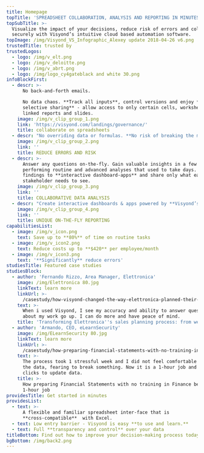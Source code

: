 ```yaml
---
title: Homepage
topTitle: 'SPREADSHEET COLLABORATION, ANALYSIS AND REPORTING IN MINUTES INSTEAD OF DAYS'
topSubTitle: >-
  Visualize the impact of your decisions, reduce risk of errors and collaborate
  securely with Visyond’s intuitive cloud based automation software.
topImage: /img/Visyond_VS_Infographic_Alexey update 2018-04-26 v6.png
trustedTitle: trusted by
trustedLogos:
  - logo: /img/v_elt.png
  - logo: /img/v_deloitte.png
  - logo: /img/v_abrt.png
  - logo: /img/logo_cy4gateblack and white 30.png
infoBlockFirst:
  - descr: >-
      No back-and-forth emails. 

      No data chaos. **Track all inputs**, control versions and enjoy **secure
      selective sharing** - allow access to only certain cells, worksheets, or
      linked reports and slides.
    image: /img/v_clip_group_1.png
    link: 'https://visyond.com/landings/governance/'
    title: collaborate on spreadsheets
  - descr: "No overriding data or formulas. **No risk of breaking the model and calculations**. Granular permissions control, **scenario comparison**, dependency and error root cause analysis will help you minimize risks when building your financial models.\r\n"
    image: /img/v_clip_group_2.png
    link: ''
    title: REDUCE ERRORS AND RISK
  - descr: >-
      Answer any questions on-the-fly. Gain valuable insights in a few clicks by
      performing routine and advanced analyses that used to take days. Add your
      findings to **interactive dashboard-apps** and share only what each
      stakeholder needs to see.
    image: /img/v_clip_group_3.png
    link: ''
    title: COLLABORATIVE DATA ANALYSIS
  - descr: "Create interactive dashboards & apps powered by **Visyond’s spreadsheet calculation engine** without programming. Share the results safely without the risk of damaging or losing any data whilst preparing data presentations, visualizations and reports in a few simple steps. \r\n"
    image: /img/v_clip_group_4.png
    link: ''
    title: UNIQUE ON-THE-FLY REPORTING
capabilitiesList:
  - image: /img/v_icon.png
    text: Save up to **80%** of time on routine tasks
  - image: /img/v_icon2.png
    text: Reduce costs up to **$420** per employee/month
  - image: /img/v_icon3.png
    text: '**Significantly** reduce errors'
studiesTitle: Featured case studies
studiesBlock:
  - author: 'Fernando Rizzo, Area Manager, Elettronica'
    image: /img/Elettronica 80.jpg
    linkText: learn more
    linkUrl: >-
      /casestudy/how-visyond-changed-the-way-elettronica-planned-their-sales-and-shortened-the-process-from-weeks-to-hours/
    text: >-
      When i used Visyond, I see my accuracy and ability to answer questions
      about my work go up. I can do more and have peace of mind.
    title: 'Transforming Elettronica''s sales planning process: from weeks to hours'
  - author: 'Armando, CEO, eLearnSecurity'
    image: /img/ELearnSecurity 80.jpg
    linkText: learn more
    linkUrl: >-
      /casestudy/how-preparing-financial-statements-with-no-training-in-finance-became-a-1-hour-job/
    text: >-
      The process took 1 stressful week and I did not feel comfortable to update
      the data, fearing to break something. Now it is a 1-hour job and a few
      clicks to update data.
    title: >-
      How preparing Financial Statements with no training in Finance became a
      1-hour job
providesTitle: Get started in minutes
providesList:
  - text: >-
      A flexible and familiar spreadsheet inter-face that is
      **cross-compatible**  with Excel.
  - text: Low entry barrier - Visyond is easy **to use and learn.**
  - text: Full **transparency and control** over your data
titleBottom: Find out how to improve your decision-making process today
bgBottom: /img/back2.png
---
```


